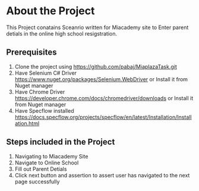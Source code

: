# About the Project

This Project conatains Sceanrio written for Miacademy site to Enter parent detials in the online high school resigstration.

## Prerequisites 

1. Clone the project using <https://github.com/pabaj/MiaplazaTask.git>
2. Have Selenium C# Driver <https://www.nuget.org/packages/Selenium.WebDriver>  or Install it from Nuget manager 
3. Have Chrome Driver  <https://developer.chrome.com/docs/chromedriver/downloads> or Install it from Nuget manager
4. Have Specflow installed <https://docs.specflow.org/projects/specflow/en/latest/Installation/Installation.html>

## Steps included in the Project 

1. Navigating to Miacademy Site
2. Navigate to Online School
3. Fill out Parent Detials
4. Click next button and assertion to assert user has navigated to the next page successfully 
